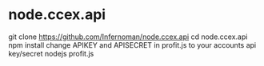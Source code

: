 # node.ccex.api
git clone https://github.com/Infernoman/node.ccex.api
cd node.ccex.api
npm install
change APIKEY and APISECRET in profit.js to your accounts api key/secret
nodejs profit.js <CoinTicker> <NumberOfTrades>
